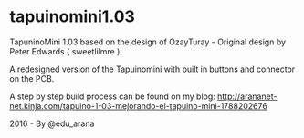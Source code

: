 # tapuinomini1.03

TapuninoMini 1.03 based on the design of OzayTuray - Original design by Peter Edwards ( sweetlilmre ).

A redesigned version of the Tapuinomini with built in buttons and connector on the PCB.

A step by step build process can be found on my blog:
http://arananet-net.kinja.com/tapuino-1-03-mejorando-el-tapuino-mini-1788202676

2016 - By @edu_arana
